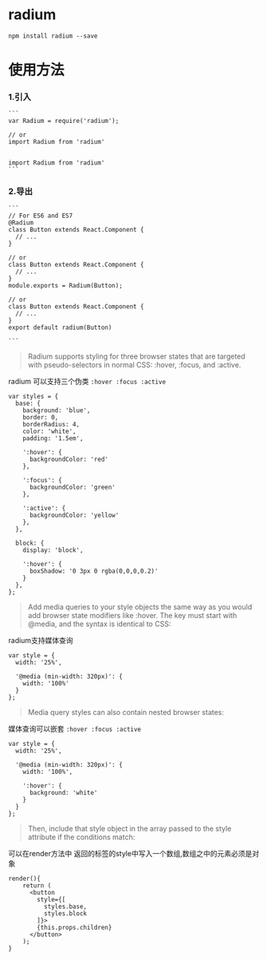 # radium

`npm install radium --save`
# 使用方法

###  1.引入

    ```
    var Radium = require('radium');

    // or
    import Radium from 'radium'


    import Radium from 'radium'
    ```

###  2.导出

    ```
    // For ES6 and ES7
    @Radium
    class Button extends React.Component {
      // ...
    }

    // or
    class Button extends React.Component {
      // ...
    }
    module.exports = Radium(Button);

    // or
    class Button extends React.Component {
      // ...
    }
    export default radium(Button)

    ```

> Radium supports styling for three browser states that are targeted with pseudo-selectors in normal CSS: :hover, :focus, and :active.

radium 可以支持三个伪类 `:hover :focus :active`

```
var styles = {
  base: {
    background: 'blue',
    border: 0,
    borderRadius: 4,
    color: 'white',
    padding: '1.5em',

    ':hover': {
      backgroundColor: 'red'
    },

    ':focus': {
      backgroundColor: 'green'
    },

    ':active': {
      backgroundColor: 'yellow'
    },
  },

  block: {
    display: 'block',

    ':hover': {
      boxShadow: '0 3px 0 rgba(0,0,0,0.2)'
    }
  },
};
```

> Add media queries to your style objects the same way as you would add browser state modifiers like :hover. The key must start with @media, and the syntax is identical to CSS:

radium支持媒体查询
```
var style = {
  width: '25%',

  '@media (min-width: 320px)': {
    width: '100%'
  }
};
```
> Media query styles can also contain nested browser states:

媒体查询可以嵌套 `:hover :focus :active`
```
var style = {
  width: '25%',

  '@media (min-width: 320px)': {
    width: '100%',

    ':hover': {
      background: 'white'
    }
  }
};
```
> Then, include that style object in the array passed to the style attribute if the conditions match:

可以在render方法中 返回的标签的style中写入一个数组,数组之中的元素必须是对象
```
render(){
    return (
      <button
        style={[
          styles.base,
          styles.block
        ]}>
        {this.props.children}
      </button>
    );
}
```


